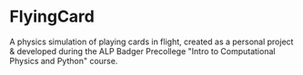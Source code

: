 # FlyingCard
A physics simulation of playing cards in flight, created as a personal project &amp; developed during the ALP Badger Precollege "Intro to Computational Physics and Python" course.
